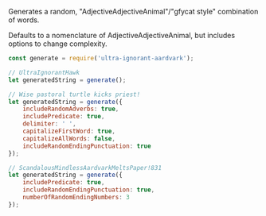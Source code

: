 Generates a random, "AdjectiveAdjectiveAnimal"/"gfycat style" combination of words.

Defaults to a nomenclature of AdjectiveAdjectiveAnimal, but includes options to change complexity.

```javascript
const generate = require('ultra-ignorant-aardvark');

// UltraIgnorantHawk
let generatedString = generate();

// Wise pastoral turtle kicks priest!
let generatedString = generate({
    includeRandomAdverbs: true,
    includePredicate: true,
    delimiter: ' ',
    capitalizeFirstWord: true,
    capitalizeAllWords: false,
    includeRandomEndingPunctuation: true
});

// ScandalousMindlessAardvarkMeltsPaper!831
let generatedString = generate({
    includePredicate: true,
    includeRandomEndingPunctuation: true,
    numberOfRandomEndingNumbers: 3
});
```
